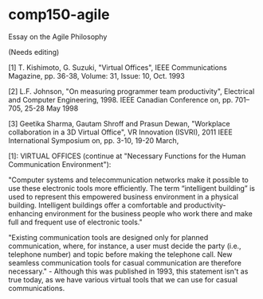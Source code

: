 # comp150-agile
Essay on the Agile Philosophy

(Needs editing)

[1] T. Kishimoto, G. Suzuki, "Virtual Offices", IEEE Communications Magazine, pp. 36-38, Volume: 31, Issue: 10, Oct. 1993

[2] L.F. Johnson, "On measuring programmer team productivity", Electrical and Computer Engineering, 1998. IEEE Canadian Conference on, pp. 701–705, 25-28 May 1998 

[3] Geetika Sharma, Gautam Shroff and Prasun Dewan, "Workplace collaboration in a 3D Virtual Office", VR Innovation (ISVRI), 2011 IEEE International Symposium on, pp. 3-10, 19-20 March, 


[1]: VIRTUAL OFFICES (continue at "Necessary Functions for the Human Communication Environment"):

"Computer systems and telecommunication networks make it possible to use these electronic tools more efficiently. The term “intelligent building” is used to represent this empowered business environment in a physical building. Intelligent buildings offer a comfortable and productivity-enhancing environment for the business people who work there and make full and frequent use of electronic tools."

"Existing communication tools are designed only for planned communication, where, for instance, a user must decide the party (i.e., telephone number) and topic before making the telephone call. New seamless communication tools for casual communication are therefore necessary." - Although this was published in 1993, this statement isn't as true today, as we have various virtual tools that we can use for casual communications. 

